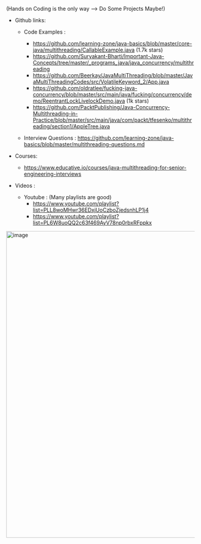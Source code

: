 
(Hands on Coding is the only way --> Do Some Projects Maybe!)

- Github links:
    - Code Examples :
        - https://github.com/learning-zone/java-basics/blob/master/core-java/multithreading/CallableExample.java (1.7k stars)
        - https://github.com/Suryakant-Bharti/Important-Java-Concepts/tree/master/_programs_java/java_concurrency/multithreading
        - https://github.com/Beerkay/JavaMultiThreading/blob/master/JavaMultiThreadingCodes/src/VolatileKeyword_2/App.java
        - https://github.com/oldratlee/fucking-java-concurrency/blob/master/src/main/java/fucking/concurrency/demo/ReentrantLockLivelockDemo.java (1k stars)
        - https://github.com/PacktPublishing/Java-Concurrency-Multithreading-in-Practice/blob/master/src/main/java/com/packt/tfesenko/multithreading/section1/AppleTree.java

    - Interview Questions : https://github.com/learning-zone/java-basics/blob/master/multithreading-questions.md

- Courses:
    - https://www.educative.io/courses/java-multithreading-for-senior-engineering-interviews

- Videos :
    - Youtube : (Many playlists are good)
        - https://www.youtube.com/playlist?list=PLL8woMHwr36EDxjUoCzboZjedsnhLP1j4
        - https://www.youtube.com/playlist?list=PL6W8uoQQ2c63f469AyV78np0rbxRFppkx


<img width="818" alt="image" src="https://github.com/user-attachments/assets/fe62f21f-91eb-476f-aac3-a6babd429831" />
